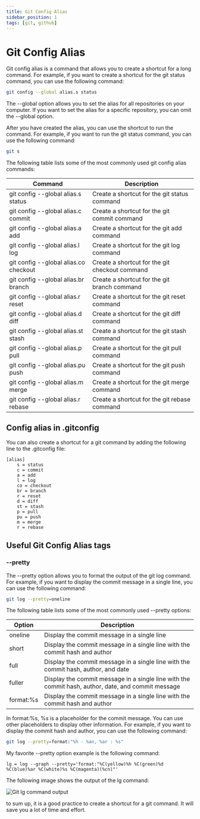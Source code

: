 ```yaml
---
title: Git Config Alias
sidebar_position: 1
tags: [git, github]
---
```


# Git Config Alias

Git config alias is a command that allows you to create a shortcut for a long command. For example, if you want to create a shortcut for the git status command, you can use the following command:

```bash
git config --global alias.s status
```

The --global option allows you to set the alias for all repositories on your computer. If you want to set the alias for a specific repository, you can omit the --global option.

After you have created the alias, you can use the shortcut to run the command. For example, if you want to run the git status command, you can use the following command:

```bash
git s
```

The following table lists some of the most commonly used git config alias commands:

| Command                               | Description                                    |
| ------------------------------------- | ---------------------------------------------- |
| git config --global alias.s status    | Create a shortcut for the git status command   |
| git config --global alias.c commit    | Create a shortcut for the git commit command   |
| git config --global alias.a add       | Create a shortcut for the git add command      |
| git config --global alias.l log       | Create a shortcut for the git log command      |
| git config --global alias.co checkout | Create a shortcut for the git checkout command |
| git config --global alias.br branch   | Create a shortcut for the git branch command   |
| git config --global alias.r reset     | Create a shortcut for the git reset command    |
| git config --global alias.d diff      | Create a shortcut for the git diff command     |
| git config --global alias.st stash    | Create a shortcut for the git stash command    |
| git config --global alias.p pull      | Create a shortcut for the git pull command     |
| git config --global alias.pu push     | Create a shortcut for the git push command     |
| git config --global alias.m merge     | Create a shortcut for the git merge command    |
| git config --global alias.r rebase    | Create a shortcut for the git rebase command   |

## Config alias in .gitconfig

You can also create a shortcut for a git command by adding the following line to the .gitconfig file:

```config title="~/.gitconfig"
[alias]
    s = status
    c = commit
    a = add
    l = log
    co = checkout
    br = branch
    r = reset
    d = diff
    st = stash
    p = pull
    pu = push
    m = merge
    r = rebase
```

## Useful Git Config Alias tags

### --pretty

The --pretty option allows you to format the output of the git log command. For example, if you want to display the commit message in a single line, you can use the following command:

```bash
git log --pretty=oneline
```

The following table lists some of the most commonly used --pretty options:

| Option    | Description                                                                                        |
| --------- | -------------------------------------------------------------------------------------------------- |
| oneline   | Display the commit message in a single line                                                        |
| short     | Display the commit message in a single line with the commit hash and author                        |
| full      | Display the commit message in a single line with the commit hash, author, and date                 |
| fuller    | Display the commit message in a single line with the commit hash, author, date, and commit message |
| format:%s | Display the commit message in a single line with the commit hash and author                        |

In format:%s, %s is a placeholder for the commit message. You can use other placeholders to display other information. For example, if you want to display the commit hash and author, you can use the following command:

```bash
git log --pretty=format:"%h - %an, %ar : %s"
```

My favorite --pretty option example is the following command:

```title="~/.gitconfig"
lg = log --graph --pretty='format:"%C(yellow)%h %C(green)%d %C(blue)%ar %C(white)%s %C(magenta)(%cn)"'
```

The following image shows the output of the lg command:

![Git lg command output](https://image-server.dev-eric.work/docs-git-lg.png)

to sum up, it is a good practice to create a shortcut for a git command. It will save you a lot of time and effort.
